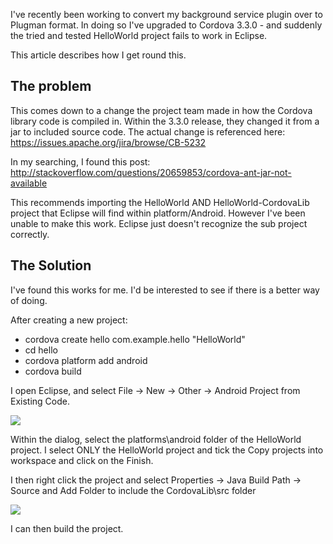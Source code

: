 I've recently been working to convert my background service plugin over to Plugman format.  In doing so I've upgraded to Cordova 3.3.0 - and suddenly the tried and tested HelloWorld project fails to work in Eclipse.

This article describes how I get round this.

## The problem
This comes down to a change the project team made in how the Cordova library code is compiled in.  Within the 3.3.0 release, they changed it from a jar to included source code.  The actual change is referenced here: https://issues.apache.org/jira/browse/CB-5232

In my searching, I found this post: http://stackoverflow.com/questions/20659853/cordova-ant-jar-not-available

This recommends importing the HelloWorld AND HelloWorld-CordovaLib project that Eclipse will find within platform/Android.  However I've been unable to make this work.  Eclipse just doesn't recognize the sub project correctly.

## The Solution
I've found this works for me.  I'd be interested to see if there is a better way of doing.

After creating a new project:

* cordova create hello com.example.hello "HelloWorld"
* cd hello
* cordova platform add android
* cordova build

I open Eclipse, and select File -> New -> Other -> Android Project from Existing Code.

[<img border="0" src="http://4.bp.blogspot.com/-o1dtTGTfKuM/Usg5WDKJU-I/AAAAAAAAATg/Go1ufPVs0qI/s320/ImportProject.png" />](http://4.bp.blogspot.com/-o1dtTGTfKuM/Usg5WDKJU-I/AAAAAAAAATg/Go1ufPVs0qI/s1600/ImportProject.png)

Within the dialog, select the platforms\android folder of the HelloWorld project.  I select ONLY the HelloWorld project and tick the Copy projects into workspace and click on the Finish.

I then right click the project and select Properties -> Java Build Path -> Source and Add Folder to include the CordovaLib\src folder

[<img border="0" src="http://2.bp.blogspot.com/-UCi5V1JlKnc/Usg6TN7BFzI/AAAAAAAAATo/NJrw_DQKnpw/s320/SourceFolder.png" />](http://2.bp.blogspot.com/-UCi5V1JlKnc/Usg6TN7BFzI/AAAAAAAAATo/NJrw_DQKnpw/s1600/SourceFolder.png)

I can then build the project.
